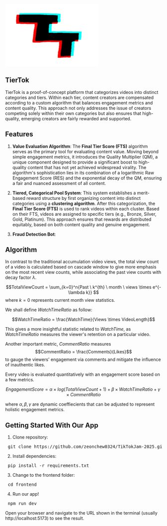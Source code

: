 <img src="TierTok.jpg" width="300" height="200" />

## TierTok

TierTok is a proof-of-concept platform that categorizes videos into distinct categories and tiers. Within each tier, content creators are compensated according to a custom algorithm that balances engagement metrics and content quality. This approach not only addresses the issue of creators competing solely within their own categories but also ensures that high-quality, emerging creators are fairly rewarded and supported.

## Features
1. **Value Evaluation Algorithm**: The **Final Tier Score (FTS)** algorithm serves as the primary tool for evaluating content value. Moving beyond simple engagement metrics, it introduces the Quality Multiplier (QM), a unique component designed to provide a significant boost to high-quality content that has not yet achieved widespread virality. The algorithm's sophistication lies in its combination of a logarithmic Raw Engagement Score (RES) and the exponential decay of the QM, ensuring a fair and nuanced assessment of all content.

2. **Tiered, Categorical Pool System**: This system establishes a merit-based reward structure by first organizing content into distinct categories using a **clustering algorithm**. After this categorization, the **Final Tier Score (FTS)** is used to rank videos within each cluster. Based on their FTS, videos are assigned to specific tiers (e.g., Bronze, Silver, Gold, Platinum). This approach ensures that rewards are distributed equitably, based on both content quality and genuine engagement.

3. **Fraud Detection Bot**: 

## Algorithm
In contrast to the traditional accumulation video views, the total view count of a video is calculated
based on cascade window to give more emphasis on the most recent view counts, while associating the past
view counts with decay factor $\lambda$.

$$TotalViewCount = \sum_{k=0}^n{Past \ k^{th} \ month \ views \times e^{-\lambda k}} $$
where $k=0$ represents current month view statistics.

We shall define $WatchTimeRatio$ as follow:

$$WatchTimeRatio = \frac{WatchTime}{Views \times VideoLength}$$

This gives a more insightful statistic related to $WatchTime$, as $WatchTimeRatio$ measures the 
viewer's retention on a particular video.

Another important metric, $CommentRatio$ measures
$$CommentRatio = \frac{Comments}{Likes}$$
to gauge the viewers' engagement via comments and mitigate the influence of inauthentic likes.

Every video is evaluated quantitatively with an engagement score based on a few metrics.

$$EngagementScore = \alpha \times log(TotalViewCount + 1) + \beta \times WatchTimeRatio + \gamma \times CommentRatio$$

where $\alpha, \beta, \gamma$ are dynamic coeffiecients that can be adjusted to represent holistic engagement metrics.

## Getting Started With Our App
1. Clone repository:
 <pre> git clone https://github.com/zeonchew0324/TikTokJam-2025.git </pre>

2. Install dependencies:
 <pre> pip install -r requirements.txt </pre>

3. Change to the frontend folder:
  <pre> cd frontend </pre>

4. Run our app!
 <pre> npm run dev </pre>

Open your browser and navigate to the URL shown in the terminal (usually http://localhost:5173) to see the result.

